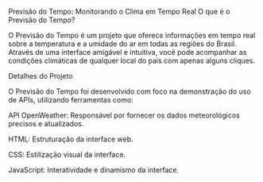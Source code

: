 Previsão do Tempo: Monitorando o Clima em Tempo Real
O que é o Previsão do Tempo?

O Previsão do Tempo é um projeto que oferece informações em tempo real sobre a temperatura e a umidade do ar em todas as regiões do Brasil. Através de uma interface amigável e intuitiva, você pode acompanhar as condições climáticas de qualquer local do país com apenas alguns cliques.

Detalhes do Projeto

O Previsão do Tempo foi desenvolvido com foco na demonstração do uso de APIs, utilizando ferramentas como:

API OpenWeather: Responsável por fornecer os dados meteorológicos precisos e atualizados.

HTML: Estruturação da interface web.

CSS: Estilização visual da interface.

JavaScript: Interatividade e dinamismo da interface.
